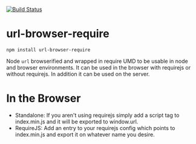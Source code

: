 [![Build Status](https://travis-ci.org/simpleviewinc/url-browser-require.svg?branch=master)](https://travis-ci.org/simpleviewinc/url-browser-require)

# url-browser-require

`npm install url-browser-require`

Node `url` browserified and wrapped in require UMD to be usable in node and browser environments. It can be used in the browser with requirejs or without requirejs. In addition it can be used on the server.

# In the Browser

- Standalone: If you aren't using requirejs simply add a script tag to index.min.js and it will be exported to window.url.
- RequireJS: Add an entry to your requirejs config which points to index.min.js and export it on whatever name you desire.